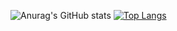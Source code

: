 
![Anurag's GitHub stats](https://github-readme-stats.vercel.app/api?username=copets7&hide=contribs,prs&show_icons=true&theme=dracula)       [![Top Langs](https://github-readme-stats.vercel.app/api/top-langs/?username=copets7&hide_progress=true)](https://github.com/anuraghazra/github-readme-stats)

<!--
**copets7/copets7** is a ✨ _special_ ✨ repository because its `README.md` (this file) appears on your GitHub profile.

Here are some ideas to get you started:

- 🔭 I’m currently working on ...
- 🌱 I’m currently learning ...
- 👯 I’m looking to collaborate on ...
- 🤔 I’m looking for help with ...
- 💬 Ask me about ...
- 📫 How to reach me: ...
- 😄 Pronouns: ...
- ⚡ Fun fact: ...
-->

